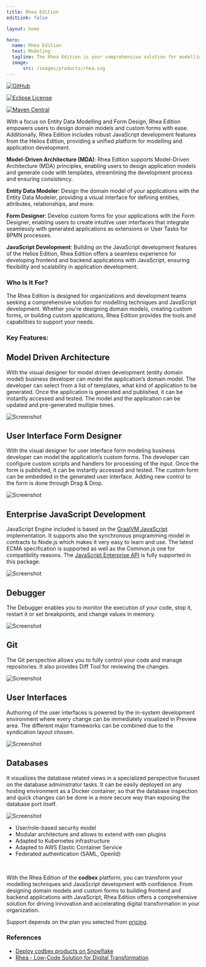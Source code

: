 ```yaml
---
title: Rhea Edition
editLink: false

layout: home

hero:
  name: Rhea Edition
  text: Modeling
  tagline: The Rhea Edition is your comprehensive solution for modelling techniques, featuring Model-Driven Architecture (MDA) and Development (MDD) supporting components
  image:
      src: /images/products/rhea.svg
---
```


<div class="product-tag">

[![GitHub](https://img.shields.io/badge/github-%23121011.svg?style=for-the-badge&logo=github&logoColor=white)](https://github.com/codbex/codbex-rhea)

[![Eclipse License](https://img.shields.io/badge/License-EPL%202.0-brightgreen.svg?style=for-the-badge)](https://github.com/codbex/codbex-rhea/blob/main/LICENSE)

[![Maven Central](https://img.shields.io/maven-central/v/com.codbex.rhea/codbex-rhea-application.svg?style=for-the-badge)](https://central.sonatype.com/namespace/com.codbex.rhea)

</div>

With a focus on Entity Data Modelling and Form Design, Rhea Edition empowers users to design domain models and custom forms with ease. Additionally, Rhea Edition includes robust JavaScript development features from the Helios Edition, providing a unified platform for modelling and application development.

**Model-Driven Architecture (MDA)**:
   Rhea Edition supports Model-Driven Architecture (MDA) principles, enabling users to design application models and generate code with templates, streamlining the development process and ensuring consistency.

**Entity Data Modeler**:
   Design the domain model of your applications with the Entity Data Modeler, providing a visual interface for defining entities, attributes, relationships, and more.

**Form Designer**:
   Develop custom forms for your applications with the Form Designer, enabling users to create intuitive user interfaces that integrate seamlessly with generated applications as extensions or User Tasks for BPMN processes.

**JavaScript Development**:
   Building on the JavaScript development features of the Helios Edition, Rhea Edition offers a seamless experience for developing frontend and backend applications with JavaScript, ensuring flexibility and scalability in application development.

### Who Is It For?

The Rhea Edition is designed for organizations and development teams seeking a comprehensive solution for modelling techniques and JavaScript development. Whether you're designing domain models, creating custom forms, or building custom applications, Rhea Edition provides the tools and capabilities to support your needs.

### Key Features:

<div class="content">
<section>
    <div class="container flex">
        <div class="text">
            <h2>Model Driven Architecture</h2>
            <p>With the visual designer for model driven development (entity domain model)
					business developer can model the application’s domain model.
					The developer can select from a list of templates, what kind of application to be generated.
					Once the application is generated and published, it can be instantly accessed and tested.
					The model and the application can be updated and pre-generated multiple times.</p>
        </div>
        <div class="image">
            <img src="/images/ide-mda.png" alt="Screenshot" class="screenshot editable" />
        </div>
    </div>
</section>
<section>
    <div class="container flex">
        <div class="text">
            <h2>User Interface Form Designer</h2>
            <p>With the visual designer for user interface form modeling
					business developer can model the application’s custom forms.
					The developer can configure custom scripts and handlers for processing of the input.
					Once the form is published, it can be instantly accessed and tested.
					The custom form can be embedded in the generated user interface.
					Adding new control to the form is done through Drag & Drop.</p>
        </div>
        <div class="image">
            <img src="/images/ide-form.png" alt="Screenshot" class="screenshot editable" />
        </div>
    </div>
</section>

<section>
    <div class="container flex">
        <div class="text">
            <h2>Enterprise JavaScript Development</h2>
            <p>JavaScript Engine included is based on the <a href="https://www.graalvm.org/latest/reference-manual/js/" target="_blank">GraalVM JavaScript</a> 
            implementation. It supports also the synchronous programming model in contracts to 
            Node.js which makes it very easy to learn and use. The latest ECMA specification 
            is supported as well as the Common.js one for compatibility reasons. 
            The <a href="/documentation/platform/sdk/" target="_blank">JavaScript Enterprise API</a> is fully supported in this package.</p>
        </div>
        <div class="image">
            <img src="/images/features/js-editor.png" alt="Screenshot" class="screenshot editable" />
        </div>
    </div>
</section>

<section>
    <div class="container flex">
        <div class="text">
            <h2>Debugger</h2>
            <p>The Debugger enables you to monitor the execution of your code, stop it, 
            restart it or set breakpoints, and change values in memory.</p>
        </div>
        <div class="image">
            <img src="/images/features/debugger-perspective.png" alt="Screenshot" class="screenshot editable" />
        </div>
    </div>
</section>

<section>
    <div class="container flex">
        <div class="text">
            <h2>Git</h2>
            <p>The Git perspective allows you to fully control your code and manage repositories.
            It also provides Diff Tool for reviewing the changes.</p>
        </div>
        <div class="image">
            <img src="/images/features/git-perspective.png" alt="Screenshot" class="screenshot editable" />
        </div>
    </div>
</section>

<section>
    <div class="container flex">
        <div class="text">
            <h2>User Interfaces</h2>
            <p>Authoring of the user interfaces is powered by the in-system development environment 
            where every change can be immediately visualized in Preview area. 
            The different major frameworks can be combined due to the syndication layout chosen.</p>
        </div>
        <div class="image">
            <img src="/images/features/ui-widgets.png" alt="Screenshot" class="screenshot editable" />
        </div>
    </div>
</section>

<section>
    <div class="container flex">
        <div class="text">
            <h2>Databases</h2>
            <p>It visualizes the database related views in a specialized perspective focused on the database 
            administrator tasks. It can be easily deployed on any hosting environment as a Docker container, 
            so that the database inspection and quick changes can be done in a more secure way than exposing 
            the database port itself.</p>
        </div>
        <div class="image">
            <img src="/images/features/database-perspective.png" alt="Screenshot" class="screenshot editable" />
        </div>
    </div>
</section>
</div>

* User/role-based security model
* Modular architecture and allows to extend with own plugins
* Adapted to Kubernetes infrastructure
* Adapted to AWS Elastic Container Service
* Federated authentication (SAML, OpenId)

<br>

With the Rhea Edition of the <b>codbex</b> platform, you can transform your modelling techniques and JavaScript development with confidence. From designing domain models and custom forms to building frontend and backend applications with JavaScript, Rhea Edition offers a comprehensive solution for driving innovation and accelerating digital transformation in your organization.

Support depends on the plan you selected from [pricing](/pricing/).

### References

* [Deploy codbex products on Snowflake](/technology/2024/09/11/deploy-codbex-products-on-snowflake)
* [Rhea - Low-Code Solution for Digital Transformation](/marketing/2024/12/19/rhea-low-code-solution-for-digital-transformation)